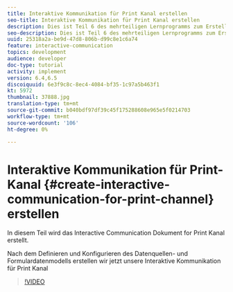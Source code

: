 ```yaml
---
title: Interaktive Kommunikation für Print Kanal erstellen
seo-title: Interaktive Kommunikation für Print Kanal erstellen
description: Dies ist Teil 6 des mehrteiligen Lernprogramms zum Erstellen Ihres ersten interaktiven Kommunikations-Dokuments für den Print-Kanal. In diesem Teil wird das Interactive Communication Dokument for Print Kanal erstellt.
seo-description: Dies ist Teil 6 des mehrteiligen Lernprogramms zum Erstellen Ihres ersten interaktiven Kommunikations-Dokuments für den Print-Kanal. In diesem Teil wird das Interactive Communication Dokument for Print Kanal erstellt.
uuid: 25318a2a-be9d-47d8-806b-d99c8e1c6a74
feature: interactive-communication
topics: development
audience: developer
doc-type: tutorial
activity: implement
version: 6.4,6.5
discoiquuid: 6e3f9c8c-8ec4-4084-bf35-1c97a5b463f1
kt: 5972
thumbnail: 37888.jpg
translation-type: tm+mt
source-git-commit: b040bdf97df39c45f175288608e965e5f0214703
workflow-type: tm+mt
source-wordcount: '106'
ht-degree: 0%

---
```



# Interaktive Kommunikation für Print-Kanal {#create-interactive-communication-for-print-channel} erstellen

In diesem Teil wird das Interactive Communication Dokument for Print Kanal erstellt.

Nach dem Definieren und Konfigurieren des Datenquellen- und Formulardatenmodells erstellen wir jetzt unsere Interaktive Kommunikation für Print Kanal

>[!VIDEO](https://video.tv.adobe.com/v/37888/?quality=9)
